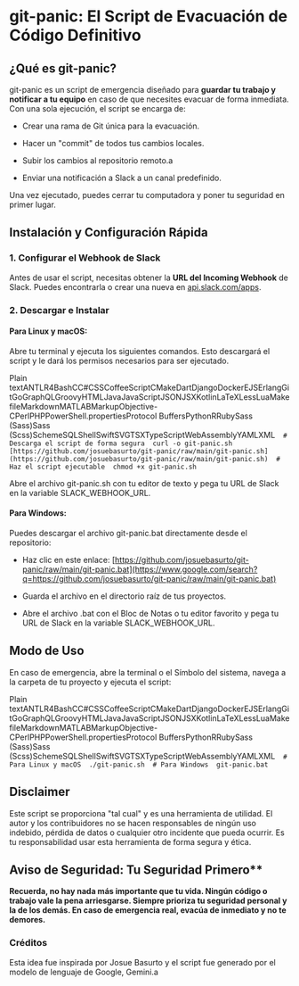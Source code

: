 git-panic: El Script de Evacuación de Código Definitivo
=======================================================

¿Qué es git-panic?
------------------

git-panic es un script de emergencia diseñado para **guardar tu trabajo y notificar a tu equipo** en caso de que necesites evacuar de forma inmediata. Con una sola ejecución, el script se encarga de:

*   Crear una rama de Git única para la evacuación.
    
*   Hacer un "commit" de todos tus cambios locales.
    
*   Subir los cambios al repositorio remoto.a
    
*   Enviar una notificación a Slack a un canal predefinido.
    

Una vez ejecutado, puedes cerrar tu computadora y poner tu seguridad en primer lugar.

Instalación y Configuración Rápida
----------------------------------

### 1\. Configurar el Webhook de Slack

Antes de usar el script, necesitas obtener la **URL del Incoming Webhook** de Slack. Puedes encontrarla o crear una nueva en [api.slack.com/apps](https://api.slack.com/apps).

### 2\. Descargar e Instalar

#### Para Linux y macOS:

Abre tu terminal y ejecuta los siguientes comandos. Esto descargará el script y le dará los permisos necesarios para ser ejecutado.

Plain textANTLR4BashCC#CSSCoffeeScriptCMakeDartDjangoDockerEJSErlangGitGoGraphQLGroovyHTMLJavaJavaScriptJSONJSXKotlinLaTeXLessLuaMakefileMarkdownMATLABMarkupObjective-CPerlPHPPowerShell.propertiesProtocol BuffersPythonRRubySass (Sass)Sass (Scss)SchemeSQLShellSwiftSVGTSXTypeScriptWebAssemblyYAMLXML`   # Descarga el script de forma segura  curl -o git-panic.sh [https://github.com/josuebasurto/git-panic/raw/main/git-panic.sh](https://github.com/josuebasurto/git-panic/raw/main/git-panic.sh)  # Haz el script ejecutable  chmod +x git-panic.sh   `

Abre el archivo git-panic.sh con tu editor de texto y pega tu URL de Slack en la variable SLACK\_WEBHOOK\_URL.

#### Para Windows:

Puedes descargar el archivo git-panic.bat directamente desde el repositorio:

*   Haz clic en este enlace: [https://github.com/josuebasurto/git-panic/raw/main/git-panic.bat](https://www.google.com/search?q=https://github.com/josuebasurto/git-panic/raw/main/git-panic.bat)
    
*   Guarda el archivo en el directorio raíz de tus proyectos.
    
*   Abre el archivo .bat con el Bloc de Notas o tu editor favorito y pega tu URL de Slack en la variable SLACK\_WEBHOOK\_URL.
    

Modo de Uso
-----------

En caso de emergencia, abre la terminal o el Símbolo del sistema, navega a la carpeta de tu proyecto y ejecuta el script:

Plain textANTLR4BashCC#CSSCoffeeScriptCMakeDartDjangoDockerEJSErlangGitGoGraphQLGroovyHTMLJavaJavaScriptJSONJSXKotlinLaTeXLessLuaMakefileMarkdownMATLABMarkupObjective-CPerlPHPPowerShell.propertiesProtocol BuffersPythonRRubySass (Sass)Sass (Scss)SchemeSQLShellSwiftSVGTSXTypeScriptWebAssemblyYAMLXML`   # Para Linux y macOS  ./git-panic.sh  # Para Windows  git-panic.bat   `

Disclaimer
----------

Este script se proporciona "tal cual" y es una herramienta de utilidad. El autor y los contribuidores no se hacen responsables de ningún uso indebido, pérdida de datos o cualquier otro incidente que pueda ocurrir. Es tu responsabilidad usar esta herramienta de forma segura y ética.

**Aviso de Seguridad:** Tu Seguridad Primero\*\*
------------------------------------------------

**Recuerda, no hay nada más importante que tu vida. Ningún código o trabajo vale la pena arriesgarse. Siempre prioriza tu seguridad personal y la de los demás. En caso de emergencia real, evacúa de inmediato y no te demores.**

### **Créditos**

Esta idea fue inspirada por Josue Basurto y el script fue generado por el modelo de lenguaje de Google, Gemini.a